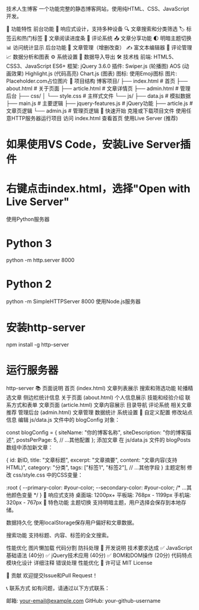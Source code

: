 技术人生博客
一个功能完整的静态博客网站，使用纯HTML、CSS、JavaScript开发。

🚀 功能特性
前台功能
📱 响应式设计，支持多种设备
🔍 文章搜索和分类筛选
🏷️ 标签云和热门标签
📖 文章阅读进度条
💬 评论系统
📤 文章分享功能
🌓 明暗主题切换
📊 访问统计显示
后台功能
📝 文章管理（增删改查）
✍️ 富文本编辑器
💬 评论管理
📈 数据分析和图表
⚙️ 系统设置
📁 数据导入导出
🛠️ 技术栈
前端: HTML5、CSS3、JavaScript ES6+
框架: jQuery 3.6.0
插件:
Swiper.js (轮播图)
AOS (动画效果)
Highlight.js (代码高亮)
Chart.js (图表)
图标: 使用Emoji图标
图片: Placeholder.com占位图片
📁 项目结构
博客项目/
├── index.html              # 首页
├── about.html              # 关于页面
├── article.html            # 文章详情页
├── admin.html              # 管理后台
├── css/
│   └── style.css           # 主样式文件
└── js/
    ├── data.js             # 模拟数据
    ├── main.js             # 主要逻辑
    ├── jquery-features.js  # jQuery功能
    ├── article.js          # 文章页逻辑
    └── admin.js            # 管理页逻辑
🚀 快速开始
克隆或下载项目文件
使用任意HTTP服务器运行项目
访问 index.html 查看首页
使用Live Server (推荐)
# 如果使用VS Code，安装Live Server插件
# 右键点击index.html，选择"Open with Live Server"
使用Python服务器
# Python 3
python -m http.server 8000

# Python 2
python -m SimpleHTTPServer 8000
使用Node.js服务器
# 安装http-server
npm install -g http-server

# 运行服务器
http-server
📚 页面说明
首页 (index.html)
文章列表展示
搜索和筛选功能
轮播精选文章
侧边栏统计信息
关于页面 (about.html)
个人信息展示
技能和经验介绍
联系方式和表单
文章页面 (article.html)
文章内容展示
目录导航
评论系统
相关文章推荐
管理后台 (admin.html)
文章管理
数据统计
系统设置
🎨 自定义配置
修改站点信息
编辑 js/data.js 文件中的 blogConfig 对象：

const blogConfig = {
    siteName: "你的博客名称",
    siteDescription: "你的博客描述",
    postsPerPage: 5,
    // ...其他配置
};
添加文章
在 js/data.js 文件的 blogPosts 数组中添加新文章：

{
    id: 新ID,
    title: "文章标题",
    excerpt: "文章摘要",
    content: "文章内容(支持HTML)",
    category: "分类",
    tags: ["标签1", "标签2"],
    // ...其他字段
}
主题定制
修改 css/style.css 中的CSS变量：

:root {
    --primary-color: #your-color;
    --secondary-color: #your-color;
    /* ...其他颜色变量 */
}
📱 响应式支持
桌面端: 1200px+
平板端: 768px - 1199px
手机端: 320px - 767px
🌟 特色功能
主题切换
支持明暗主题，用户选择会保存到本地存储。

数据持久化
使用localStorage保存用户偏好和文章数据。

搜索功能
支持标题、内容、标签的全文搜索。

性能优化
图片懒加载
代码分割
防抖处理
🔧 开发说明
技术要求达成
✅ JavaScript基础语法 (40分)
✅ jQuery技术应用 (40分)
✅ BOM和DOM操作 (20分)
代码特点
模块化设计
详细注释
错误处理
性能优化
📄 许可证
MIT License

🤝 贡献
欢迎提交Issue和Pull Request！

📞 联系方式
如有问题，请通过以下方式联系：

邮箱: your-email@example.com
GitHub: your-github-username
